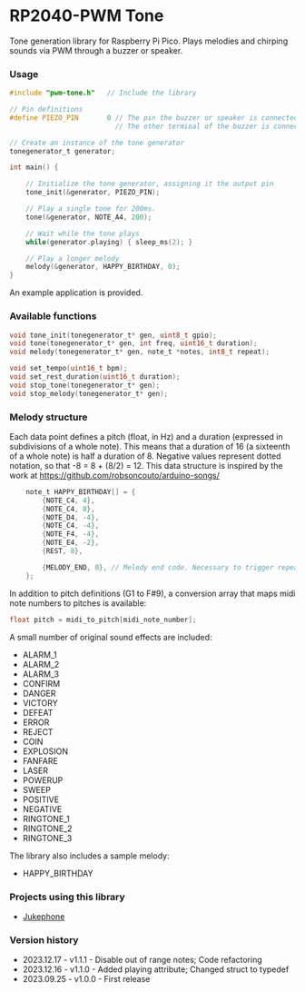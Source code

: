 # RP2040-PWM Tone
Tone generation library for Raspberry Pi Pico. Plays melodies and chirping sounds via PWM through a buzzer or speaker.

### Usage
```c
#include "pwm-tone.h"   // Include the library

// Pin definitions
#define PIEZO_PIN       0 // The pin the buzzer or speaker is connected to.
                          // The other terminal of the buzzer is connected to ground.

// Create an instance of the tone generator
tonegenerator_t generator;

int main() {

    // Initialize the tone generator, assigning it the output pin
    tone_init(&generator, PIEZO_PIN);

    // Play a single tone for 200ms.
    tone(&generator, NOTE_A4, 200);

    // Wait while the tone plays
    while(generator.playing) { sleep_ms(2); }

    // Play a longer melody
    melody(&generator, HAPPY_BIRTHDAY, 0);
}
```

An example application is provided.

### Available functions
```c
void tone_init(tonegenerator_t* gen, uint8_t gpio);
void tone(tonegenerator_t* gen, int freq, uint16_t duration);
void melody(tonegenerator_t* gen, note_t *notes, int8_t repeat);

void set_tempo(uint16_t bpm);
void set_rest_duration(uint16_t duration);
void stop_tone(tonegenerator_t* gen);
void stop_melody(tonegenerator_t* gen);
```

### Melody structure
Each data point defines a pitch (float, in Hz) and a duration (expressed in subdivisions of a whole note). This means that a duration of 16 (a sixteenth of a whole note) is half a duration of 8. Negative values represent dotted notation, so that -8 = 8 + (8/2) = 12. This data structure is inspired by the work at https://github.com/robsoncouto/arduino-songs/

```c
    note_t HAPPY_BIRTHDAY[] = {
        {NOTE_C4, 4},
        {NOTE_C4, 8}, 
        {NOTE_D4, -4},
        {NOTE_C4, -4},
        {NOTE_F4, -4},
        {NOTE_E4, -2},
        {REST, 8},

        {MELODY_END, 0}, // Melody end code. Necessary to trigger repeats
    };
```

In addition to pitch definitions (G1 to F#9), a conversion array that maps midi note numbers to pitches is available:
```c
float pitch = midi_to_pitch[midi_note_number];
```

A small number of original sound effects are included:
- ALARM_1
- ALARM_2
- ALARM_3
- CONFIRM
- DANGER
- VICTORY
- DEFEAT
- ERROR
- REJECT
- COIN
- EXPLOSION
- FANFARE
- LASER
- POWERUP
- SWEEP
- POSITIVE
- NEGATIVE
- RINGTONE_1
- RINGTONE_2
- RINGTONE_3

The library also includes a sample melody:
- HAPPY_BIRTHDAY


### Projects using this library
- [Jukephone](https://github.com/TuriSc/Jukephone)


### Version history
- 2023.12.17 - v1.1.1 - Disable out of range notes; Code refactoring
- 2023.12.16 - v1.1.0 - Added playing attribute; Changed struct to typedef
- 2023.09.25 - v1.0.0 - First release
